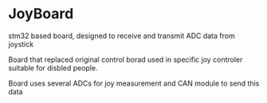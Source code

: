 # JoyBoard
stm32 based board, designed to receive and transmit ADC data from joystick

Board that replaced original control borad used in specific joy controler suitable for disbled people.

Board uses several ADCs for joy measurement and CAN module to send this data
